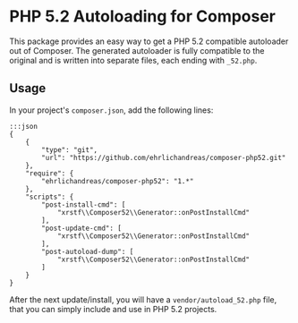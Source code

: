 PHP 5.2 Autoloading for Composer
================================

This package provides an easy way to get a PHP 5.2 compatible autoloader out of Composer. The generated autoloader is fully compatible to the original and is written into separate files, each ending with `_52.php`.

Usage
-----

In your project's `composer.json`, add the following lines:

    :::json
    {
        {
            "type": "git",
            "url": "https://github.com/ehrlichandreas/composer-php52.git"
        },
        "require": {
            "ehrlichandreas/composer-php52": "1.*"
        },
        "scripts": {
            "post-install-cmd": [
                "xrstf\\Composer52\\Generator::onPostInstallCmd"
            ],
            "post-update-cmd": [
                "xrstf\\Composer52\\Generator::onPostInstallCmd"
            ],
            "post-autoload-dump": [
                "xrstf\\Composer52\\Generator::onPostInstallCmd"
            ]
        }
    }

After the next update/install, you will have a `vendor/autoload_52.php` file, that you can simply include and use in PHP 5.2 projects.
